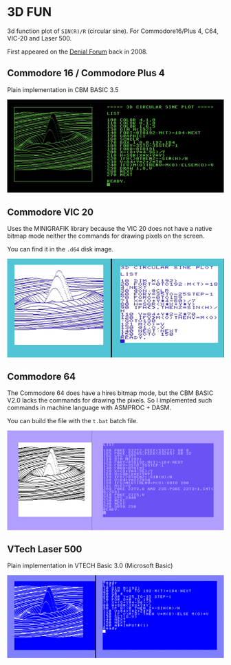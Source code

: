 # 3D FUN

3d function plot of `SIN(R)/R` (circular sine). For Commodore16/Plus 4, C64, VIC-20 and Laser 500.

First appeared on the [Denial Forum](http://www.sleepingelephant.com/ipw-web/bulletin/bb/viewtopic.php?t=952&start=54) back in 2008.



## Commodore 16 / Commodore Plus 4

Plain implementation in CBM BASIC 3.5

![](3dplot_plus4.gif)

## Commodore VIC 20

Uses the MINIGRAFIK library because the VIC 20 
does not have a native bitmap mode neither the 
commands for drawing pixels on the screen.

You can find it in the `.d64` disk image.

![](3dplot_vic20.gif)

## Commodore 64

The Commodore 64 does have a hires bitmap mode, but the 
CBM BASIC V2.0 lacks the commands for drawing the pixels.
So I implemented such commands in machine language with 
ASMPROC + DASM. 

You can build the file with the `t.bat` batch file. 

![](3dplot_c64.png)


## VTech Laser 500

Plain implementation in VTECH Basic 3.0 (Microsoft Basic)

![](3dplot_laser500.gif)
